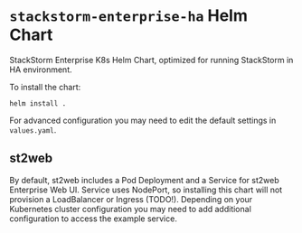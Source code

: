 # `stackstorm-enterprise-ha` Helm Chart
StackStorm Enterprise K8s Helm Chart, optimized for running StackStorm in HA environment.

To install the chart:
```
helm install .
```
For advanced configuration you may need to edit the default settings in `values.yaml`.

## st2web
By default, st2web includes a Pod Deployment and a Service for st2web Enterprise Web UI.
Service uses NodePort, so installing this chart will not provision a LoadBalancer or Ingress (TODO!).
Depending on your Kubernetes cluster configuration you may need to add additional configuration to access the example service.
